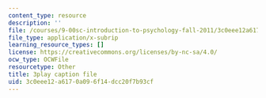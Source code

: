```yaml
---
content_type: resource
description: ''
file: /courses/9-00sc-introduction-to-psychology-fall-2011/3c0eee12a6170a096f14dcc20f7b93cf_t73rjeOj0eY.srt
file_type: application/x-subrip
learning_resource_types: []
license: https://creativecommons.org/licenses/by-nc-sa/4.0/
ocw_type: OCWFile
resourcetype: Other
title: 3play caption file
uid: 3c0eee12-a617-0a09-6f14-dcc20f7b93cf
---
```

